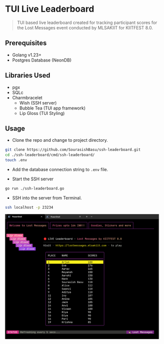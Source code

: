 # TUI Live Leaderboard

> TUI based live leaderboard created for tracking participant scores for the Lost Messages event conducted by MLSAKIIT for KIITFEST 8.0.

## Prerequisites

- Golang v1.23+
- Postgres Database (NeonDB)

## Libraries Used

- pgx 
- SQLc
- Charmbracelet
    - Wish (SSH server)
    - Bubble Tea (TUI app framework)
    - Lip Gloss (TUI Styling)

## Usage

- Clone the repo and change to project directory.

```bash
git clone https://github.com/SourasishBasu/ssh-leaderboard.git
cd ./ssh-leaderboard/cmd/ssh-leaderboard/
touch .env
```
- Add the database connection string to `.env` file.

- Start the SSH server

```bash
go run ./ssh-leaderboard.go
```

- SSH into the server from Terminal.

```bash
ssh localhost -p 23234
```

![test](./board.png)